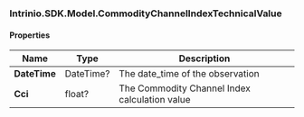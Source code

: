 [//]: # (CLASS:Intrinio.SDK.Model.CommodityChannelIndexTechnicalValue)

[//]: # (KIND:object)

### Intrinio.SDK.Model.CommodityChannelIndexTechnicalValue
#### Properties

[//]: # (START_DEFINITION)

Name | Type | Description
------------ | ------------- | -------------
**DateTime** | DateTime? | The date_time of the observation &nbsp;
**Cci** | float? | The Commodity Channel Index calculation value &nbsp;

[//]: # (END_DEFINITION)


